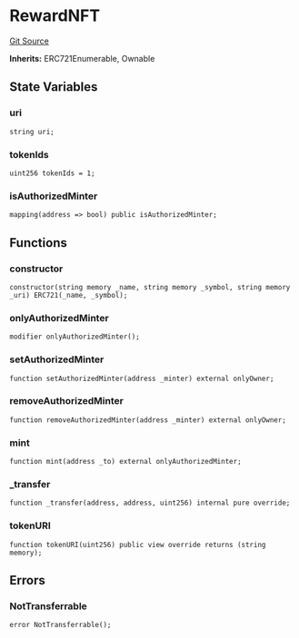 # RewardNFT
[Git Source](https://github.com/Top-Summer-Hackers/squad-goals-contracts/blob/aff86649437ffe678966a5b8ce508599bbe5f4b2/src/RewardNFT.sol)

**Inherits:**
ERC721Enumerable, Ownable


## State Variables
### uri

```solidity
string uri;
```


### tokenIds

```solidity
uint256 tokenIds = 1;
```


### isAuthorizedMinter

```solidity
mapping(address => bool) public isAuthorizedMinter;
```


## Functions
### constructor


```solidity
constructor(string memory _name, string memory _symbol, string memory _uri) ERC721(_name, _symbol);
```

### onlyAuthorizedMinter


```solidity
modifier onlyAuthorizedMinter();
```

### setAuthorizedMinter


```solidity
function setAuthorizedMinter(address _minter) external onlyOwner;
```

### removeAuthorizedMinter


```solidity
function removeAuthorizedMinter(address _minter) external onlyOwner;
```

### mint


```solidity
function mint(address _to) external onlyAuthorizedMinter;
```

### _transfer


```solidity
function _transfer(address, address, uint256) internal pure override;
```

### tokenURI


```solidity
function tokenURI(uint256) public view override returns (string memory);
```

## Errors
### NotTransferrable

```solidity
error NotTransferrable();
```


